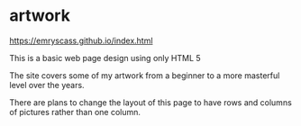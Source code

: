# artwork

https://emryscass.github.io/index.html

This is a basic web page design using only HTML 5

The site covers some of my artwork from a beginner
to a more masterful level over the years.

There are plans to change the layout of this page to have rows and columns of pictures rather than one column.
